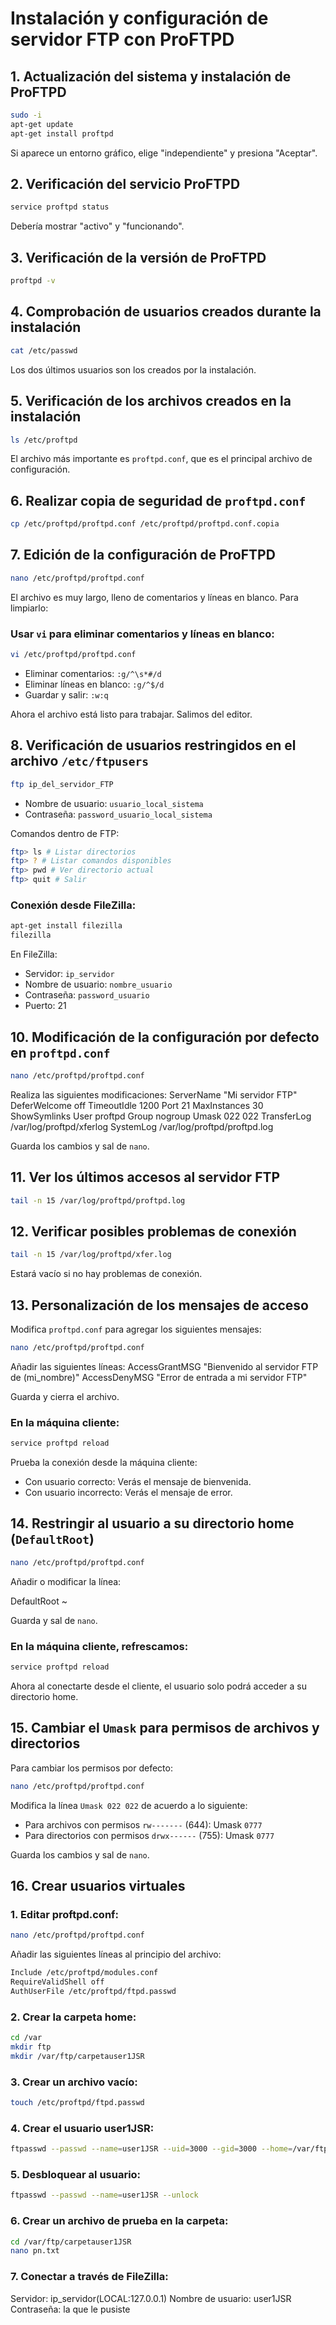 # Instalación y configuración de servidor FTP con ProFTPD

## 1. Actualización del sistema y instalación de ProFTPD

```bash
sudo -i
apt-get update
apt-get install proftpd
```

Si aparece un entorno gráfico, elige "independiente" y presiona "Aceptar".

## 2. Verificación del servicio ProFTPD

```bash
service proftpd status
```

Debería mostrar "activo" y "funcionando".

## 3. Verificación de la versión de ProFTPD

```bash
proftpd -v
```

## 4. Comprobación de usuarios creados durante la instalación

```bash
cat /etc/passwd
```

Los dos últimos usuarios son los creados por la instalación.

## 5. Verificación de los archivos creados en la instalación

```bash
ls /etc/proftpd
```

El archivo más importante es `proftpd.conf`, que es el principal archivo de configuración.

## 6. Realizar copia de seguridad de `proftpd.conf`

```bash
cp /etc/proftpd/proftpd.conf /etc/proftpd/proftpd.conf.copia
```

## 7. Edición de la configuración de ProFTPD

```bash
nano /etc/proftpd/proftpd.conf
```

El archivo es muy largo, lleno de comentarios y líneas en blanco. Para limpiarlo:

### Usar `vi` para eliminar comentarios y líneas en blanco:

```bash
vi /etc/proftpd/proftpd.conf
```

- Eliminar comentarios: `:g/^\s*#/d`
- Eliminar líneas en blanco: `:g/^$/d`
- Guardar y salir: `:w:q`


Ahora el archivo está listo para trabajar. Salimos del editor.

## 8. Verificación de usuarios restringidos en el archivo `/etc/ftpusers`

```bash
ftp ip_del_servidor_FTP
```
- Nombre de usuario: `usuario_local_sistema`
- Contraseña: `password_usuario_local_sistema`

Comandos dentro de FTP:

```bash
ftp> ls # Listar directorios 
ftp> ? # Listar comandos disponibles 
ftp> pwd # Ver directorio actual 
ftp> quit # Salir
```

### Conexión desde FileZilla:

```bash
apt-get install filezilla
filezilla
```
En FileZilla:
- Servidor: `ip_servidor`
- Nombre de usuario: `nombre_usuario`
- Contraseña: `password_usuario`
- Puerto: 21

## 10. Modificación de la configuración por defecto en `proftpd.conf`

```bash
nano /etc/proftpd/proftpd.conf
```

Realiza las siguientes modificaciones:
ServerName "Mi servidor FTP" 
DeferWelcome off 
TimeoutIdle 1200 
Port 21 
MaxInstances 30 
ShowSymlinks 
User proftpd 
Group nogroup 
Umask 022 022 
TransferLog /var/log/proftpd/xferlog 
SystemLog /var/log/proftpd/proftpd.log

Guarda los cambios y sal de `nano`.

## 11. Ver los últimos accesos al servidor FTP

```bash
tail -n 15 /var/log/proftpd/proftpd.log
```


## 12. Verificar posibles problemas de conexión

```bash
tail -n 15 /var/log/proftpd/xfer.log
```

Estará vacío si no hay problemas de conexión.

## 13. Personalización de los mensajes de acceso

Modifica `proftpd.conf` para agregar los siguientes mensajes:

```bash
nano /etc/proftpd/proftpd.conf
```

Añadir las siguientes líneas:
AccessGrantMSG "Bienvenido al servidor FTP de (mi_nombre)" AccessDenyMSG "Error de entrada a mi servidor FTP"

Guarda y cierra el archivo.

### En la máquina cliente:

```bash
service proftpd reload
```

Prueba la conexión desde la máquina cliente:

- Con usuario correcto: Verás el mensaje de bienvenida.
- Con usuario incorrecto: Verás el mensaje de error.

## 14. Restringir al usuario a su directorio home (`DefaultRoot`)

```bash
nano /etc/proftpd/proftpd.conf
```

Añadir o modificar la línea:

DefaultRoot ~

Guarda y sal de `nano`.

### En la máquina cliente, refrescamos:

```bash
service proftpd reload
```

Ahora al conectarte desde el cliente, el usuario solo podrá acceder a su directorio home.

## 15. Cambiar el `Umask` para permisos de archivos y directorios

Para cambiar los permisos por defecto:

```bash
nano /etc/proftpd/proftpd.conf
```

Modifica la línea `Umask 022 022` de acuerdo a lo siguiente:

- Para archivos con permisos `rw-------` (644): Umask `0777`
- Para directorios con permisos `drwx------` (755): Umask `0777`

Guarda los cambios y sal de `nano`.

## 16. Crear usuarios virtuales

### 1. Editar proftpd.conf:

```bash
nano /etc/proftpd/proftpd.conf
```

Añadir las siguientes líneas al principio del archivo:

```bash
Include /etc/proftpd/modules.conf
RequireValidShell off
AuthUserFile /etc/proftpd/ftpd.passwd
```
### 2. Crear la carpeta home:

```bash
cd /var
mkdir ftp
mkdir /var/ftp/carpetauser1JSR
```
### 3. Crear un archivo vacío:
```bash
touch /etc/proftpd/ftpd.passwd
```

### 4. Crear el usuario user1JSR:
```bash
ftpasswd --passwd --name=user1JSR --uid=3000 --gid=3000 --home=/var/ftp/carpetauser1JSR --shell=/bin/false
```

### 5. Desbloquear al usuario:
```bash
ftpasswd --passwd --name=user1JSR --unlock
```
### 6. Crear un archivo de prueba en la carpeta:
```bash
cd /var/ftp/carpetauser1JSR
nano pn.txt
```
### 7. Conectar a través de FileZilla:
Servidor: ip_servidor(LOCAL:127.0.0.1)
Nombre de usuario: user1JSR
Contraseña: la que le pusiste